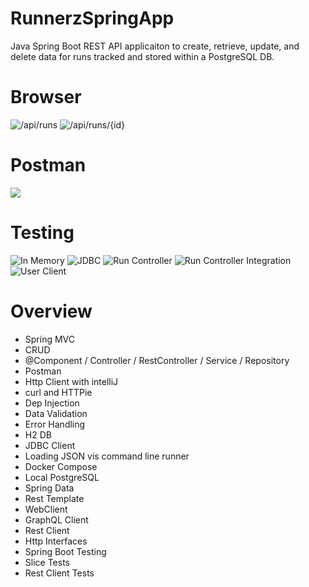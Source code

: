 # RunnerzSpringApp
Java Spring Boot REST API applicaiton to create, retrieve, update, and delete data for runs tracked and stored within a PostgreSQL DB.

# Browser
![/api/runs](https://github.com/SledTreeSavior/RunnerzSpringApp/assets/89948594/d964b2c5-c806-4438-9e80-9774f0c08cd0)
![/api/runs/{id}](https://github.com/SledTreeSavior/RunnerzSpringApp/assets/89948594/0a316ed3-0ff2-48e2-b6c6-77ec5012a978)

# Postman
![](https://github.com/SledTreeSavior/RunnerzSpringApp/assets/89948594/cf91ac00-323a-4050-849a-227f3abce03b)

# Testing
![In Memory](https://github.com/SledTreeSavior/RunnerzSpringApp/assets/89948594/862c6f12-f44d-470a-af1b-4be62c283b6f)
![JDBC](https://github.com/SledTreeSavior/RunnerzSpringApp/assets/89948594/cb52b7db-ccee-4a81-87c7-596b4e2c62f3)
![Run Controller](https://github.com/SledTreeSavior/RunnerzSpringApp/assets/89948594/435d90a2-5c90-4b87-90c0-62e61273df70)
![Run Controller Integration](https://github.com/SledTreeSavior/RunnerzSpringApp/assets/89948594/4c3647cf-a20d-44f9-9d78-5d8e8ed73170)
![User Client](https://github.com/SledTreeSavior/RunnerzSpringApp/assets/89948594/5378cdce-cc4f-448f-a3d5-c26810cce5ab)

# Overview
- Spring MVC
- CRUD
- @Component / Controller / RestController / Service / Repository
- Postman
- Http Client with intelliJ
- curl and HTTPie
- Dep Injection
- Data Validation
- Error Handling
- H2 DB
- JDBC Client
- Loading JSON vis command line runner
- Docker Compose
- Local PostgreSQL
- Spring Data
- Rest Template
- WebClient
- GraphQL Client
- Rest Client
- Http Interfaces
- Spring Boot Testing
- Slice Tests
- Rest Client Tests
